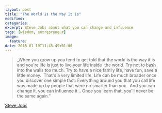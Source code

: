 ```yaml
---
layout: post
title: "The World Is the Way It Is"
modified:
categories: 
excerpt: Steve Jobs about what you can change and influence
tags: [wisdom, entrepreneur]
image:
  feature:
date: 2015-01-10T11:48:49+01:00
---
```


> „When you grow up you tend to get told that the world is the way it is and you're life is just to live your life inside  the world. Try not to bash into the walls too much. Try to have a nice family life, have fun, save a little money.  That's a very limited life. Life can be much broader once you discover one simple fact: Everything around you that you call life was made up by people that were no smarter than you.  And you can change it, you can influence it… Once you learn that, you'll never be the same again.“

[Steve Jobs](http://youtu.be/UvEiSa6_EPA)
